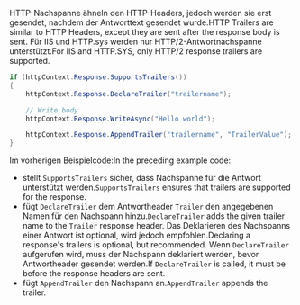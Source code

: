 <span data-ttu-id="18261-101">HTTP-Nachspanne ähneln den HTTP-Headers, jedoch werden sie erst gesendet, nachdem der Antworttext gesendet wurde.</span><span class="sxs-lookup"><span data-stu-id="18261-101">HTTP Trailers are similar to HTTP Headers, except they are sent after the response body is sent.</span></span> <span data-ttu-id="18261-102">Für IIS und HTTP.sys werden nur HTTP/2-Antwortnachspanne unterstützt.</span><span class="sxs-lookup"><span data-stu-id="18261-102">For IIS and HTTP.SYS, only HTTP/2 response trailers are supported.</span></span>

```csharp
if (httpContext.Response.SupportsTrailers())
{
    httpContext.Response.DeclareTrailer("trailername"); 

    // Write body
    httpContext.Response.WriteAsync("Hello world");

    httpContext.Response.AppendTrailer("trailername", "TrailerValue");
}
```

<span data-ttu-id="18261-103">Im vorherigen Beispielcode:</span><span class="sxs-lookup"><span data-stu-id="18261-103">In the preceding example code:</span></span>

* <span data-ttu-id="18261-104">stellt `SupportsTrailers` sicher, dass Nachspanne für die Antwort unterstützt werden.</span><span class="sxs-lookup"><span data-stu-id="18261-104">`SupportsTrailers` ensures that trailers are supported for the response.</span></span>
* <span data-ttu-id="18261-105">fügt `DeclareTrailer` dem Antwortheader `Trailer` den angegebenen Namen für den Nachspann hinzu.</span><span class="sxs-lookup"><span data-stu-id="18261-105">`DeclareTrailer` adds the given trailer name to the `Trailer` response header.</span></span> <span data-ttu-id="18261-106">Das Deklarieren des Nachspanns einer Antwort ist optional, wird jedoch empfohlen.</span><span class="sxs-lookup"><span data-stu-id="18261-106">Declaring a response's trailers is optional, but recommended.</span></span> <span data-ttu-id="18261-107">Wenn `DeclareTrailer` aufgerufen wird, muss der Nachspann deklariert werden, bevor Antwortheader gesendet werden.</span><span class="sxs-lookup"><span data-stu-id="18261-107">If `DeclareTrailer` is called, it must be before the response headers are sent.</span></span>
* <span data-ttu-id="18261-108">fügt `AppendTrailer` den Nachspann an.</span><span class="sxs-lookup"><span data-stu-id="18261-108">`AppendTrailer` appends the trailer.</span></span>
